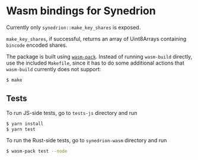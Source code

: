 # Wasm bindings for Synedrion

Currently only `synedrion::make_key_shares` is exposed.

`make_key_shares`, if successful, returns an array of Uint8Arrays containing `bincode` encoded shares.

The package is built using [`wasm-pack`](https://github.com/rustwasm/wasm-pack).
Instead of running `wasm-build` directly, use the included `Makefile`, since it has to do some additional actions that `wasm-build` currently does not support:

```bash
$ make
```

## Tests

To run JS-side tests, go to `tests-js` directory and run

```bash
$ yarn install
$ yarn test
```

To run the Rust-side tests, go to `synedrion-wasm` directory and run

```bash
$ wasm-pack test --node
```
